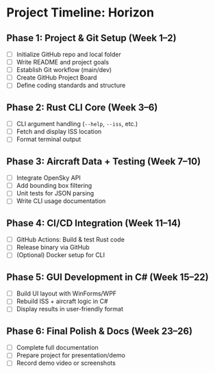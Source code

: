 # Project Timeline: Horizon

## Phase 1: Project & Git Setup (Week 1–2)
- [ ] Initialize GitHub repo and local folder
- [ ] Write README and project goals
- [ ] Establish Git workflow (main/dev)
- [ ] Create GitHub Project Board
- [ ] Define coding standards and structure

## Phase 2: Rust CLI Core (Week 3–6)
- [ ] CLI argument handling (`--help`, `--iss`, etc.)
- [ ] Fetch and display ISS location
- [ ] Format terminal output

## Phase 3: Aircraft Data + Testing (Week 7–10)
- [ ] Integrate OpenSky API
- [ ] Add bounding box filtering
- [ ] Unit tests for JSON parsing
- [ ] Write CLI usage documentation

## Phase 4: CI/CD Integration (Week 11–14)
- [ ] GitHub Actions: Build & test Rust code
- [ ] Release binary via GitHub
- [ ] (Optional) Docker setup for CLI

## Phase 5: GUI Development in C# (Week 15–22)
- [ ] Build UI layout with WinForms/WPF
- [ ] Rebuild ISS + aircraft logic in C#
- [ ] Display results in user-friendly format

## Phase 6: Final Polish & Docs (Week 23–26)
- [ ] Complete full documentation
- [ ] Prepare project for presentation/demo
- [ ] Record demo video or screenshots
